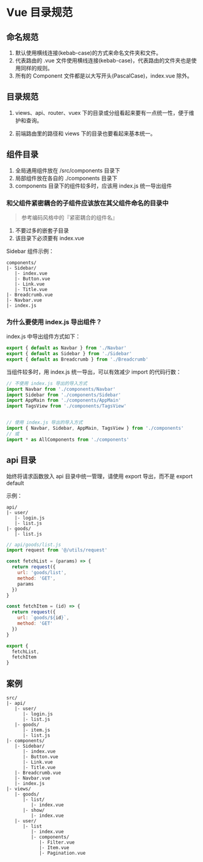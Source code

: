 # Vue 目录规范

## 命名规范

1. 默认使用横线连接(kebab-case)的方式来命名文件夹和文件。
2. 代表路由的 .vue 文件使用横线连接(kebab-case)，代表路由的文件夹也是使用同样的规则。
3. 所有的 Component 文件都是以大写开头(PascalCase)，index.vue 除外。


## 目录规范

1. views、api、router、vuex 下的目录或分组看起来要有一点统一性，便于维护和查询。

2. 前端路由里的路径和 views 下的目录也要看起来基本统一。


## 组件目录

1. 全局通用组件放在 /src/components 目录下
2. 局部组件放在各自的 ./components 目录下
3. components 目录下的组件较多时，应该用 index.js 统一导出组件


### 和父组件紧密耦合的子组件应该放在其父组件命名的目录中

> 参考编码风格中的『紧密耦合的组件名』

1. 不要过多的嵌套子目录
2. 该目录下必须要有 index.vue

Sidebar 组件示例：
```
components/
|- Sidebar/
   |- index.vue
   |- Button.vue
   |- Link.vue
   |- Title.vue
|- Breadcrumb.vue
|- Navbar.vue
|- index.js
```


### 为什么要使用 index.js 导出组件？

index.js 中导出组件方式如下：
```js
export { default as Navbar } from './Navbar'
export { default as Sidebar } from './Sidebar'
export { default as Breadcrumb } from './Breadcrumb'
```

当组件较多时，用 index.js 统一导出，可以有效减少 import 的代码行数：
```js
// 不使用 index.js 导出的导入方式
import Navbar from './components/Navbar'
import Sidebar from './components/Sidebar'
import AppMain from './components/AppMain'
import TagsView from './components/TagsView'


// 使用 index.js 导出的导入方式
import { Navbar, Sidebar, AppMain, TagsView } from './components'
// 或
import * as AllComponents from './components'
```


## api 目录

始终将请求函数放入 api 目录中统一管理，请使用 export 导出，而不是 export default

示例：
```
api/
|- user/
   |- login.js
   |- list.js
|- goods/
   |- list.js
```

```js
// api/goods/list.js
import request from '@/utils/request'

const fetchList = (params) => {
  return request({
    url: 'goods/list',
    method: 'GET',
    params
  })
}

const fetchItem = (id) => {
  return request({
    url: `goods/${id}`,
    method: 'GET'
  })
}

export {
  fetchList,
  fetchItem
}
```


## 案例

```
src/
|- api/
   |- user/
      |- login.js
      |- list.js
   |- goods/
      |- item.js
      |- list.js  
|- components/
   |- Sidebar/
      |- index.vue
      |- Button.vue
      |- Link.vue
      |- Title.vue
   |- Breadcrumb.vue
   |- Navbar.vue
   |- index.js
|- views/
   |- goods/
      |- list/
         |- index.vue
      |- show/
         |- index.vue
   |- user/
      |- list
         |- index.vue
         |- components/
            |- Filter.vue
            |- Item.vue
            |- Pagination.vue
```